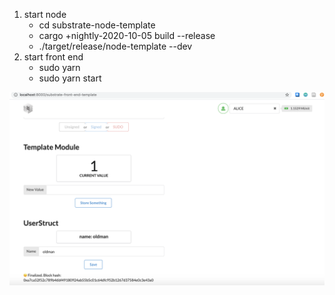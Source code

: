 1) start node 
    * cd substrate-node-template
    * cargo +nightly-2020-10-05 build --release 
    * ./target/release/node-template --dev
2) start front end 
    * sudo yarn
    * sudo yarn start

![Image of evidence](https://github.com/hychen/frame-development/blob/master/screenshot.png)
